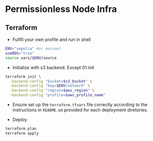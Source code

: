 # Permissionless Node Infra

## Terraform
* Fullfil your own profile and run in shell
```bash
ENV="sepolia" #or mainnet
useRDS="true"
source vars/$ENV/source
```

* Initialize with s3 backend. Except 01.init
```bash
terraform init \
  -backend-config "bucket=$s3_bucket" \
  -backend-config "key=$ENV/network" \
  -backend-config "region=$aws_region" \
  -backend-config "profile=$aws_profile_name"
```

* Ensure set up the `terraform.tfvars` file correctly according to the instructions in `README.md` provided for each deployment diretories.

* Deploy
```bash
terraform plan
terraform apply
```